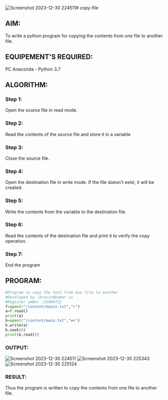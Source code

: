 ![Screenshot 2023-12-30 224511](https://github.com/aravindkumar23004721/copy-file/assets/148962674/914b1c69-ca6f-4750-8398-4d36df3d40d1)# copy-file
## AIM:
To write a python program for copying the contents from one file to another file.
## EQUIPEMENT'S REQUIRED: 
PC
Anaconda - Python 3.7
## ALGORITHM: 
### Step 1:
Open the source file in read mode.

### Step 2:
Read the contents of the source file and store it in a variable

### Step 3:
Close the source file.

### Step 4:
Open the destination file in write mode. If the file doesn't exist, it will be created.

### Step 5:
Write the contents from the variable to the destination file.

### Step 6:
Read the contents of the destination file and print it to verify the copy operation.

### Step 7:
End the program
## PROGRAM:
```python
#Program to copy the text from one file to another
#Developed by :Aravindkumar ss
#Register umber :23004721
f=open(r"/content/mano1.txt","r")
a=f.read()
print(a)
b=open(r"/content/mano.txt","w+")
b.write(a)
b.seek(0)
print(b.read())
```
### OUTPUT:
![Screenshot 2023-12-30 224511](https://github.com/aravindkumar23004721/copy-file/assets/148962674/32513f72-f3d1-4800-9bcf-24fc66d91181)
![Screenshot 2023-12-30 225343](https://github.com/aravindkumar23004721/copy-file/assets/148962674/f45faf58-2251-4778-b23a-fedfe45dacf6)
![Screenshot 2023-12-30 225124](https://github.com/aravindkumar23004721/copy-file/assets/148962674/a9bfecf7-50c5-4628-bda5-c61f79c2ef9e)
### RESULT:
Thus the program is written to copy the contents from one file to another file.
